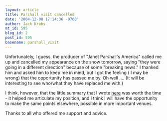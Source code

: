 ```yaml
---
layout: article
title: Parshall visit cancelled
date: '2004-12-08 17:14:36 -0700'
author: Jack Krebs
mt_id: 595
blog_id: 2
post_id: 595
basename: parshall_visit
---
```

Unfortunately, I guess, the producer of "Janet Parshall's America" called me up and cancelled my appearance on the show tomorrow, saying "they were going in a different direction" because of some "breaking news."  I thanked him and asked him to keep me in mind, but I got the feeling ( I may be wrong) that the  opportunity has passed me by. Oh well ....  (It will be interesting to see who/what they have replaced me with.)

I think, however, that the little summary that I wrote [here](http://www.pandasthumb.org/pt-archives/000641.html) was worth the time - it helped me articulate my position, and I think I will have the opportunity to make the same points elsewhere, possible in more important venues.

Thanks to all who offered me support and advice.
